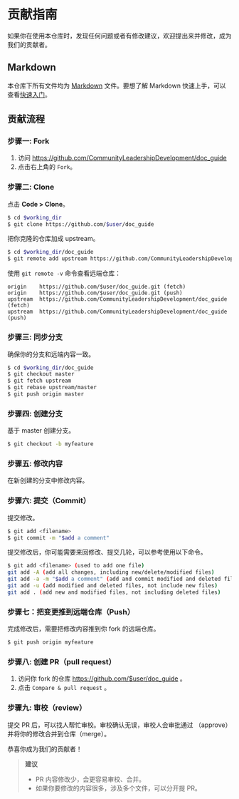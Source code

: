 # 贡献指南

如果你在使用本仓库时，发现任何问题或者有修改建议，欢迎提出来并修改，成为我们的贡献者。

## Markdown
本仓库下所有文件均为 [Markdown](https://www.markdownguide.org/) 文件。要想了解 Markdown 快速上手，可以查看[快速入门](https://www.markdownguide.org/getting-started)。

## 贡献流程

### 步骤一: Fork

1. 访问 https://github.com/CommunityLeadershipDevelopment/doc_guide
2. 点击右上角的 `Fork`。

### 步骤二: Clone

点击 **Code > Clone**。

```sh
$ cd $working_dir
$ git clone https://github.com/$user/doc_guide
```

把你克隆的仓库加成 upstream。

```sh
$ cd $working_dir/doc_guide
$ git remote add upstream https://github.com/CommunityLeadershipDevelopment/doc_guide.git
```

使用 `git remote -v` 命令查看远端仓库：

```
origin    https://github.com/$user/doc_guide.git (fetch)
origin    https://github.com/$user/doc_guide.git (push)
upstream  https://github.com/CommunityLeadershipDevelopment/doc_guide (fetch)
upstream  https://github.com/CommunityLeadershipDevelopment/doc_guide (push)
```

### 步骤三: 同步分支

确保你的分支和远端内容一致。

```sh
$ cd $working_dir/doc_guide
$ git checkout master
$ git fetch upstream
$ git rebase upstream/master
$ git push origin master 
```

### 步骤四: 创建分支

基于 master 创建分支。

```sh
$ git checkout -b myfeature
```

### 步骤五: 修改内容

在新创建的分支中修改内容。

### 步骤六: 提交（Commit）

提交修改。

```sh
$ git add <filename>
$ git commit -m "$add a comment"
```

提交修改后，你可能需要来回修改、提交几轮，可以参考使用以下命令。

```sh
$ git add <filename> (used to add one file)
git add -A (add all changes, including new/delete/modified files)
git add -a -m "$add a comment" (add and commit modified and deleted files)
git add -u (add modified and deleted files, not include new files)
git add . (add new and modified files, not including deleted files)
```

### 步骤七：把变更推到远端仓库（Push）

完成修改后，需要把修改内容推到你 fork 的远端仓库。

```sh
$ git push origin myfeature
```

### 步骤八: 创建 PR（pull request）

1. 访问你 fork 的仓库 https://github.com/$user/doc_guide 。
2. 点击 `Compare & pull request` 。

### 步骤九: 审校（review）
提交 PR 后，可以找人帮忙审校。审校确认无误，审校人会审批通过 （approve）并将你的修改合并到仓库（merge）。

恭喜你成为我们的贡献者！

> **建议**    
> - PR 内容修改少，会更容易审校、合并。   
> - 如果你要修改的内容很多，涉及多个文件，可以分开提 PR。   
